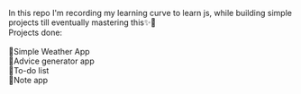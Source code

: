 In this repo I'm recording my learning curve to learn js, while building simple projects till eventually mastering this✨🎃
<br>
Projects done:<br><br>
📌Simple Weather App<br>
📌Advice generator app<br>
📌To-do list<br>
📌Note app<br>
